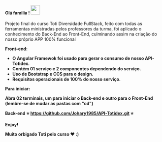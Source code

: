 <h4> Olá familia ! <img src="https://raw.githubusercontent.com/verma-anushka/verma-anushka/master/gifs/wave.gif" width="30px"></h4>

Projeto final do curso Toti Diversidade FullStack, feito com todas as ferramentas ministradas pelos professores da turma, foi aplicado o conhecimento do Back-End ao Front-End, culminando assim na criação do nosso próprio APP 100% funcional

<b>Front-end:<b>

* O Angular Framewok foi usado para gerar o consumo de nosso API-Totidex.
* Contém 01 serviço e 2 componentes dependendo do serviço.
* Uso de Bootstrap e CCS para o design.
* Requisitos operacionais de 100% do nosso serviço.

<b>Para iniciar:<b>

Abra 02 terminais, um para iniciar o Back-end e outro para o Front-End (lembre-se de mudar as pastas com "cd")
  
  <b>Back-end<b> ⭐️ https://github.com/Johary1985/API-Totidex.git ⭐️

Enjoy!

<b> Muito orbigado Toti pelo curso ❤️ :) <b>
